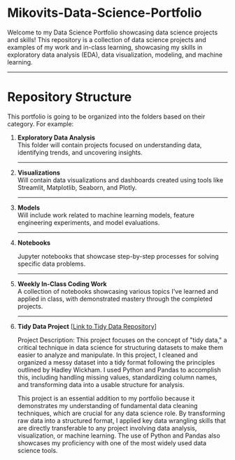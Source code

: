 # Mikovits-Data-Science-Portfolio
Welcome to my Data Science Portfolio showcasing data science projects and skills! This repository is a collection of data science projects and examples of my work and in-class learning, showcasing my skills in exploratory data analysis (EDA), data visualization, modeling, and machine learning.

---

# Repository Structure

This portfolio is going to be organized into the folders based on their category. For example:

1. **Exploratory Data Analysis**  
   This folder will contain projects focused on understanding data, identifying trends, and uncovering insights.

   ---

2. **Visualizations**  
   Will contain data visualizations and dashboards created using tools like Streamlit, Matplotlib, Seaborn, and Plotly.

   ---

3. **Models**  
   Will include work related to machine learning models, feature engineering experiments, and model evaluations.

   ---

4. **Notebooks**
     
   Jupyter notebooks that showcase step-by-step processes for solving specific data problems.

   ---

5. **Weekly In-Class Coding Work**  
   A collection of notebooks showcasing various topics I've learned and applied in class, with demonstrated mastery through the completed projects.

   ---

6. **Tidy Data Project**
      [[Link to Tidy Data Repository](https://github.com/jmikovits/Mikovits-Data-Science-Portfolio/blob/main/TidyData-Project/TidyData_Project.ipynb)]
      
      Project Description: 
      This project focuses on the concept of "tidy data," a critical technique in data science for structuring datasets to make them easier to analyze and manipulate. In this project, I cleaned and organized a messy dataset into a tidy format following the principles          outlined by Hadley Wickham. I used Python and Pandas to accomplish this, including handling missing values, standardizing column names, and transforming data into a usable structure for analysis.
   
      This project is an essential addition to my portfolio because it demonstrates my understanding of fundamental data cleaning techniques, which are crucial for any data science role. By transforming raw data into a structured format, I applied key data wrangling           skills that are directly transferable to any project involving data analysis, visualization, or machine learning. The use of Python and Pandas also showcases my proficiency with one of the most widely used data science tools.
